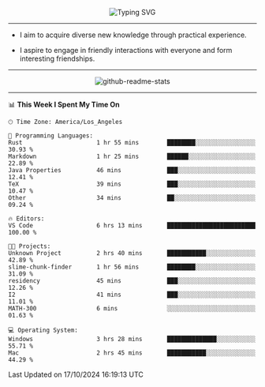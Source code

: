 <p align="center">
  <img src="https://readme-typing-svg.demolab.com?font=Fira+Code&weight=500&size=32&duration=2500&pause=1600&center=true&vCenter=true&random=false&width=1024&height=64&lines=Hi+there+%F0%9F%91%8B;I'm+delighted+you+could+make+it+here+%F0%9F%8E%89;I'm+Harry%2C+a+college+student+still+finding+my+way" alt="Typing SVG" />
</p>


---


- I aim to acquire diverse new knowledge through practical experience.

- I aspire to engage in friendly interactions with everyone and form interesting friendships.


---


<p align="center">
  <img src="https://github-readme-stats.vercel.app/api?username=Harry-Jing&show_icons=true" alt="github-readme-stats"/>
</p>


---

<!--START_SECTION:waka-->
📊 **This Week I Spent My Time On** 

```text
🕑︎ Time Zone: America/Los_Angeles

💬 Programming Languages: 
Rust                     1 hr 55 mins        ████████░░░░░░░░░░░░░░░░░   30.93 % 
Markdown                 1 hr 25 mins        ██████░░░░░░░░░░░░░░░░░░░   22.89 % 
Java Properties          46 mins             ███░░░░░░░░░░░░░░░░░░░░░░   12.41 % 
TeX                      39 mins             ███░░░░░░░░░░░░░░░░░░░░░░   10.47 % 
Other                    34 mins             ██░░░░░░░░░░░░░░░░░░░░░░░   09.24 % 

🔥 Editors: 
VS Code                  6 hrs 13 mins       █████████████████████████   100.00 % 

🐱‍💻 Projects: 
Unknown Project          2 hrs 40 mins       ███████████░░░░░░░░░░░░░░   42.89 % 
slime-chunk-finder       1 hr 56 mins        ████████░░░░░░░░░░░░░░░░░   31.09 % 
residency                45 mins             ███░░░░░░░░░░░░░░░░░░░░░░   12.26 % 
I2                       41 mins             ███░░░░░░░░░░░░░░░░░░░░░░   11.01 % 
MATH-300                 6 mins              ░░░░░░░░░░░░░░░░░░░░░░░░░   01.63 % 

💻 Operating System: 
Windows                  3 hrs 28 mins       ██████████████░░░░░░░░░░░   55.71 % 
Mac                      2 hrs 45 mins       ███████████░░░░░░░░░░░░░░   44.29 % 
```


 Last Updated on 17/10/2024 16:19:13 UTC
<!--END_SECTION:waka-->
